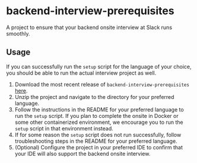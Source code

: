 # backend-interview-prerequisites

A project to ensure that your backend onsite interview at Slack runs smoothly.

## Usage

If you can successfully run the `setup` script for the language of your choice, you should be able to run the actual interview project as well.

1. Download the most recent release of `backend-interview-prerequisites` [here](https://github.com/slackhq/backend-interview-prerequisites/releases/latest).
1. Unzip the project and navigate to the directory for your preferred language.
1. Follow the instructions in the README for your preferred language to run the `setup` script. If you plan to complete the onsite in Docker or some other containerized environment, we encourage you to run the `setup` script in that environment instead.
1. If for some reason the `setup` script does not run successfully, follow troubleshooting steps in the README for your preferred language.
1. (Optional) Configure the project in your preferred IDE to confirm that your IDE will also support the backend onsite interview.